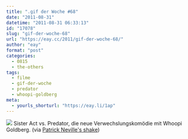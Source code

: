 ```yaml
---
title: ".gif der Woche #68"
date: "2011-08-31"
datetime: "2011-08-31 06:33:13"
id: "17078"
slug: "gif-der-woche-68"
url: "https://eay.cc/2011/gif-der-woche-68/"
author: "eay"
format: "post"
categories:
  - 0815
  - the-others
tags:
  - filme
  - gif-der-woche
  - predator
  - whoopi-goldberg
meta:
  - yourls_shorturl: "https://eay.li/1ap"
---
```


![](https://eay.cc/uploads/2011/whoopi.gif) Sister Act vs. Predator, die neue Verwechslungskomödie mit Whoopi Goldberg. (via [Patrick Neville's shake](http://mlkshk.com/p/617G))
